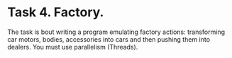 # Task 4. Factory.

The task is bout writing a program emulating factory actions: transforming car motors, bodies, accessories into cars and then pushing them into dealers. You must use parallelism (Threads).
